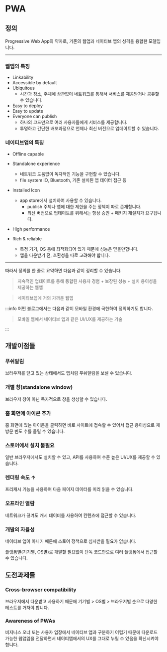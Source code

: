 # PWA

## 정의

Progressive Web App의 약자로, 기존의 웹앱과 네이티브 앱의 성격을 융합한 모델입니다.

---

### 웹앱의 특징

- Linkability
- Accessible by default
- Ubiquitous
  - 시간과 장소, 주체에 상관없이 네트워크를 통해서 서비스를 제공받거나 공유할 수 있습니다.
- Easy to deploy
- Easy to update
- Everyone can publish
  - 하나의 코드만으로 여러 사용자들에게 서비스를 제공합니다.
  - 투명하고 간단한 배포과정으로 언제나 최신 버전으로 업데이트할 수 있습니다.

### 네이티브앱의 특징

- Offline capable
- Standalone experience
  - 네트워크 도움없이 독자적인 기능을 구현할 수 있습니다.
  - file system IO, Bluetooth, 기존 설치된 앱 데이터 접근 등
- Installed Icon
  - app store에서 설치하여 사용할 수 있습니다.
    - publish 주체나 앱에 대한 제한을 주는 정책이 따로 존재합니다.
    - 최신 버전으로 업데이트를 위해서는 항상 승인 + 패키지 재설치가 요구됩니다.
- High performance
- Rich & reliable

  - 특정 기기, OS 등에 최적화되어 있기 때문에 성능은 믿을만합니다.
  - 앱을 다운받기 전, 호환성을 따로 고려해야 합니다.

---

따라서 정의를 한 줄로 요약하면 다음과 같이 정리할 수 있습니다.

> 지속적인 업데이트를 통해 통합된 사용자 경험 + 보장된 성능 + 설치 용이성을 제공하는 웹앱

> 네이티브앱에 거의 가까운 웹앱

:::info
어떤 블로그에서는 다음과 같이 모바일 환경에 국한하여 정의하기도 합니다.

> 모바일 웹에서 네이티브 앱과 같은 UI/UX를 제공하는 기술

:::

## 개발이점들

### 푸쉬알림

브라우저를 닫고 있는 상태에서도 앱처럼 푸쉬알림을 보낼 수 있습니다.

### 개별 창(standalone window)

브라우저 창이 아닌 독자적으로 창을 생성할 수 있습니다.

### 홈 화면에 아이콘 추가

홈 화면에 있는 아이콘을 클릭하면 바로 사이트에 접속할 수 있어서 접근 용이성으로 재방문 빈도 수를 올릴 수 있습니다.

### 스토어에서 설치 불필요

일반 브라우저에서도 설치할 수 있고, API를 사용하여 수준 높은 UI/UX를 제공할 수 있습니다.

### 렌더링 속도 ↑

프리캐시 기능을 사용하여 다음 페이지 데이터를 미리 읽을 수 있습니다.

### 오프라인 열람

네트워크가 끊겨도 캐시 데이터를 사용하여 컨텐츠에 접근할 수 있습니다.

### 개발의 자율성

네이티브 앱이 아니기 때문에 스토어 정책으로 심사받을 필요가 없습니다.

플랫폼별(기기별, OS별)로 개발할 필요없이 단독 코드만으로 여러 플랫폼에서 접근할 수 있습니다.

## 도전과제들

### Cross-browser compatibility

브라우저에서 다운받고 사용하기 때문에 기기별 > OS별 > 브라우저별 순으로 다양한 테스트를 거쳐야 합니다.

### Awareness of PWAs

비지니스 오너 또는 사용자 입장에서 네이티브 앱과 구분하기 어렵기 때문에 다운로드 가능한 웹앱임을 전달하면서 네이티앱에서의 UX를 그대로 누릴 수 있음을 확신시켜야 합니다.
